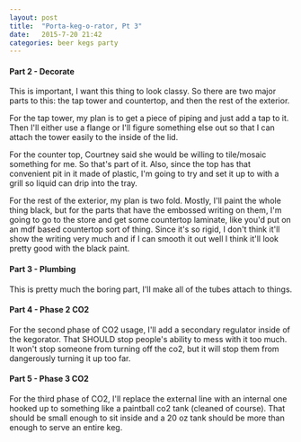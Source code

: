 ```yaml
---
layout: post
title:  "Porta-keg-o-rator, Pt 3"
date:   2015-7-20 21:42
categories: beer kegs party
---
```


#### Part 2 - Decorate
This is important, I want this thing to look classy. So there are two major parts to this: the tap tower and countertop, and then the rest of the exterior.

For the tap tower, my plan is to get a piece of piping and just add a tap to it. Then I'll either use a flange or I'll figure something else out so that I can attach the tower easily to the inside of the lid.

For the counter top, Courtney said she would be willing to tile/mosaic something for me. So that's part of it. Also, since the top has that convenient pit in it made of plastic, I'm going to try and set it up to with a grill so liquid can drip into the tray.

For the rest of the exterior, my plan is two fold. Mostly, I'll paint the whole thing black, but for the parts that have the embossed writing on them, I'm going to go to the store and get some countertop laminate, like you'd put on an mdf based countertop sort of thing. Since it's so rigid, I don't think it'll show the writing very much and if I can smooth it out well I think it'll look pretty good with the black paint.

#### Part 3 - Plumbing
This is pretty much the boring part, I'll make all of the tubes attach to things.

#### Part 4 - Phase 2 CO2
For the second phase of CO2 usage, I'll add a secondary regulator inside of the kegorator. That SHOULD stop people's ability to mess with it too much. It won't stop someone from turning off the co2, but it will stop them from dangerously turning it up too far. 

#### Part 5 - Phase 3 CO2
For the third phase of CO2, I'll replace the external line with an internal one hooked up to something like a paintball co2 tank (cleaned of course). That should be small enough to sit inside and a 20 oz tank should be more than enough to serve an entire keg.
